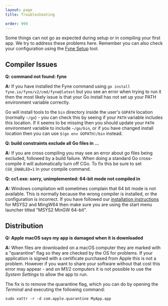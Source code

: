 ```yaml
---
layout: page
title: Troubleshooting

order: 999
---
```


Some things can not go as expected during setup or in compiling your first app. We try to address these problems here.
Remember you can also check your configuration using the
[Fyne Setup](https://geoffrey-artefacts.fynelabs.com/github/andydotxyz/fyne-io/setup/latest/) tool.

## Compiler Issues

**Q: command not found: fyne**

**A:** If you have installed the Fyne command using `go install fyne.io/fyne/v2/cmd/fyne@latest` but you
see an error when trying to run it then the most likely issue is that your Go install has not
set up your PATH environment variable correctly.

Go will install tools to the `bin` directory inside the user's `GOPATH` location
(normally `~/go`) - you can check this by seeing if your `PATH` variable includes this location.
If it seems to be missing then you should update your `PATH` environment variable to include
`~/go/bin`, or if you have changed install location then you can use `$(go env GOPATH)/bin` instead.

**Q: build constraints exclude all Go files in ...**

**A:** If you are cross compiling you may see an error about go files being excluded, followed
by a build failure. When doing a standard Go cross-compile it will automatically turn off CGo.
To fix this be sure to set `CGO_ENABLED=1` in your compile command.


**Q: cc1.exe: sorry, unimplemented: 64-bit mode not compiled in**

**A:** Windows compilation will sometimes complain that 64 bit mode is not available.
This is normally because the wrong compiler is installed, or the configuration is incorrect.
If you have followed our [installation instructions](/started/) for MSYS2 and MingW64 then make sure
you are using the start menu launcher titled "MSYS2 MinGW 64-bit".

## Distribution

**Q: Apple macOS says my app is damaged when it is downloaded**

**A:** When files are downloaded on a macOS computer they are marked with a "quarantine" flag so they are checked by the OS for problems. If your application is signed with a certificate purchased from Apple this is not a problem.
However if you want to share your software without that cost this error may appear - and on M1/2 computers it is not possible to use the *System Settings* to allow the app to run.

The fix is to remove the quarantine flag, which you can do by opening the *Terminal* and executing the following command:

    sudo xattr -r -d com.apple.quarantine MyApp.app
